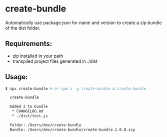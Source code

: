 # create-bundle

Automatically use package.json for name and version to create a zip bundle of the dist folder.

## Requirements:
* zip installed in your path
* transpiled project files generated in ./dist

## Usage:

```bash
$ npx create-bundle # or npm i -g create-bundle & create-bundle

  create-bundle

  Added 3 to bundle
   * CHANGELOG.md
   * ./dist/test.js

  Folder: /Users/dev/create-bundle
  Bundle: /Users/dev/create-bundle/create-bundle.1.0.0.zip

```
